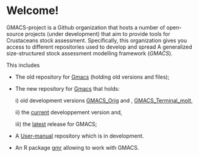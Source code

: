 # Welcome! 

GMACS-project is a Github organization that hosts a number of open-source projects (under development) that aim to provide tools for Crustaceans stock assessment. Specifically, this organization gives you access to different repositories used to develop and spread A generalized size-structured stock assessment modelling framework (_GMACS_). 

This includes
  * The old repository for [Gmacs](https://github.com/GMACS-project/gmacs) (holding old versions and files);
  * The new repository for [Gmacs](https://github.com/GMACS-project/GMACS_Assessment_code) that holds:

    i) old development versions [GMACS_Orig](https://github.com/GMACS-project/GMACS_Assessment_code/tree/main/GMACS_Orig) and , 
    [GMACS_Terminal_molt](https://github.com/GMACS-project/GMACS_Assessment_code/tree/main/GMACS_Terminal_molt),
    
    ii) the [current](https://github.com/GMACS-project/GMACS_Assessment_code/tree/main/GMACS/Dvpt_Version) developpement version and, 
    
    iii) the [latest](https://github.com/GMACS-project/GMACS_Assessment_code/tree/main/GMACS/Latest_Version) release for GMACS;
    
  * A [User-manual](https://github.com/GMACS-project/User-manual) repository which is in development.
  * An R package [gmr](https://github.com/GMACS-project/gmr) allowing to work with GMACS.
